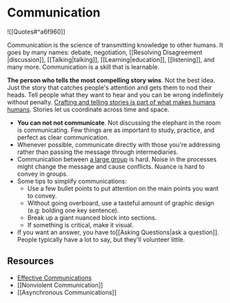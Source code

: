 # Communication

![[Quotes#^a6f960]]

Communication is the science of transmitting knowledge to other humans. It goes by many names: debate, negotiation, [[Resolving Disagreement |discussion]], [[Talking|talking]],  [[Learning|education]], [[listening]], and many more. Communication is a skill that is learnable.

**The person who tells the most compelling story wins**. Not the best idea. Just the story that catches people's attention and gets them to nod their heads. Tell people what they want to hear and you can be wrong indefinitely without penalty. [Crafting and telling stories is part of what makes humans humans](https://www.notboring.co/p/story-time). Stories let us coordinate across time and space.

- **You can not not communicate**. Not discussing the elephant in the room is communicating. Few things are as important to study, practice, and perfect as clear communication.
- Whenever possible, communicate directly with those you're addressing rather than passing the message through intermediaries.
- Communication between [a large group](https://twitter.com/RichRogers_/status/1159872097205805056) is hard. Noise in the processes might change the message and cause conflicts.  Nuance is hard to convey in groups.
- Some tips to simplify communications:
  - Use a few bullet points to put attention on the main points you want to convey.
  - Without going overboard, use a tasteful amount of graphic design (e.g: bolding one key sentence).
  - Break up a giant nuanced block into sections.
  - If something is critical, make it visual.
- If you want an answer, you have to[[Asking Questions|ask a question]]. People typically have a lot to say, but they'll volunteer little.

## Resources

- [Effective Communications](https://gist.github.com/flopezluis/8b79555b1337e139a9f1d276a42e0019)
- [[Nonviolent Communication]]
- [[Asynchronous Communications]]
